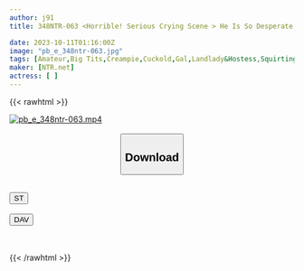 ```yaml
---
author: j91
title: 348NTR-063 <Horrible! Serious Crying Scene > He Is So Desperate For Her Military Funds That He Gives Her Away… Pick Up Couples At A Pachinko Parlor To Catch Couples Who Seem To Be Having Trouble With Money! As Expected, He Loses Big And Eats It Right Away Lol She Seems To Be Keeping Her Moderation, But He Seems To Be Completely Addicted To Gambling. He Highly Recommends Her To Appear In AV Because He Wants Money, And She Also Decides That This Will Reduce The Number Of Times She Goes To Pachinko! Burinburin’s Sexy Ass And Nude Body Are Exposed, And Even Though She Hates It, She Floods The Room With An Explosive Squirt That Reaches The Highest Force In The Series. Furthermore, He Allows Her To Cum Inside Her Without Hesitation♪ (Tsukasa Nagano)

date: 2023-10-11T01:16:00Z
image: "pb_e_348ntr-063.jpg"
tags: [Amateur,Big Tits,Creampie,Cuckold,Gal,Landlady&Hostess,Squirting]
maker: [NTR.net]
actress: [ ]
---
```



{{< rawhtml >}}

<div class="video" data-videoid="JqvyqoMO8dHj8Ob">
    <a href="javascript:;">
        <img src="https://my.j91.asia/posts/pb_e_348ntr-063/pb_e_348ntr-063.jpg" width="WIDTH" height="HEIGHT" alt="pb_e_348ntr-063.mp4" loading="lazy">
    </a>
</div>

<script type="text/javascript" src="https://j91.asia/asset/on-demand-st.js"></script>

<br>
  <link rel="stylesheet" href="https://j91.asia/asset/bs5.css">
  
  <center>
  <button class="btn btn-primary" type="button" data-bs-toggle="collapse" data-bs-target=".multi-collapse" aria-expanded="false" aria-controls="multiCollapseExample1 multiCollapseExample2"><h2>Download</h2></button></center>
</p>
<div class="row">
  <div class="col">
    <div class="collapse multi-collapse" id="multiCollapseExample1">
      <div class="card card-body">
	      	      <br>
<div class="buttons">  
<a href="https://streamtape.to/v/JqvyqoMO8dHj8Ob"><button class="btn-hover color-3"><i class="fa fa-download"></i> ST</button></a></div>
    </div>
  </div>
</div>
  <div class="col">
    <div class="collapse multi-collapse" id="multiCollapseExample2">
      <div class="card card-body">
	      <br>
<div class="buttons">
    <a href="https://filelions.online/f/30gd3z7fs88u"><button class="btn-hover color-9"><i class="fa fa-download"></i> DAV</button></a></div>
<br><br>
      </div>
    </div>
  </div>
</div>

{{< /rawhtml >}}